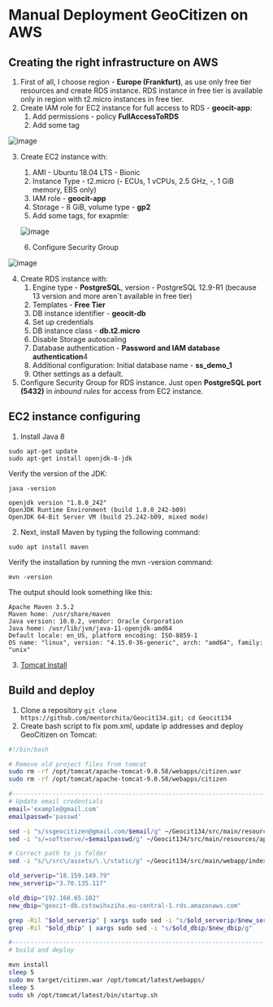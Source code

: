 # Manual Deployment GeoCitizen on AWS

## Creating the right infrastructure on AWS

1. First of all, I choose region - **Europe (Frankfurt)**, as use only free tier resources and create RDS instance. RDS instance in free tier is available only in region with t2.micro instances in free tier. 
2. Create IAM role for EC2 instance for full access to RDS - **geocit-app**:
   1. Add permissions - policy **FullAccessToRDS**
   2. Add some tag

  ![image](https://user-images.githubusercontent.com/71873090/158364501-eb64c365-50fb-45a0-b162-d8aed0eaa461.png)

3. Create EC2 instance with:
   1. AMI - Ubuntu 18.04 LTS - Bionic
   2. Instance Type - t2.micro (- ECUs, 1 vCPUs, 2.5 GHz, -, 1 GiB memory, EBS only)
   3. IAM role - **geocit-app**
   4. Storage - 8 GiB, volume type - **gp2**
   5. Add some tags, for exapmle:
   
   ![image](https://user-images.githubusercontent.com/71873090/158358124-de352a7c-9408-4dd5-8475-7d5e677e4f5c.png)

   6. Configure Security Group
   
  ![image](https://user-images.githubusercontent.com/71873090/159160959-24765c9d-07f7-4020-a569-bb6e6ca8ba16.png)
    
    
4. Create RDS instance with:
   1. Engine type -  **PostgreSQL**, version - PostgreSQL 12.9-R1 (because 13 version and more aren`t available in free tier)
   2. Templates - **Free Tier**
   3. DB instance identifier - **geocit-db**
   4. Set up credentials
   5. DB instance class - **db.t2.micro**
   6. Disable Storage autoscaling
   7. Database authentication - **Password and IAM database authentication**4
   8. Additional configuration: Initial database name - **ss_demo_1**
   9. Other settings as a default.
5. Configure Security Group for RDS instance. Just open **PostgreSQL port (5432)** in _inbound rules_ for access from EC2 instance.

## EC2 instance configuring
1. Install Java 8

```console
sudo apt-get update
sudo apt-get install openjdk-8-jdk
```

Verify the version of the JDK: 
```console
java -version
```

```
openjdk version "1.8.0_242"
OpenJDK Runtime Environment (build 1.8.0_242-b09)
OpenJDK 64-Bit Server VM (build 25.242-b09, mixed mode)
```

2. Next, install Maven by typing the following command:

```console
sudo apt install maven
```

Verify the installation by running the mvn -version command:
```console
mvn -version
```
The output should look something like this:
```
Apache Maven 3.5.2
Maven home: /usr/share/maven
Java version: 10.0.2, vendor: Oracle Corporation
Java home: /usr/lib/jvm/java-11-openjdk-amd64
Default locale: en_US, platform encoding: ISO-8859-1
OS name: "linux", version: "4.15.0-36-generic", arch: "amd64", family: "unix"
```

3. [Tomcat install](https://linuxize.com/post/how-to-install-tomcat-9-on-ubuntu-18-04/)

## Build and deploy

1. Clone a repository `git clone https://github.com/mentorchita/Geocit134.git; cd Geocit134`
2. Create bash script to fix pom.xml, update ip addresses and deploy GeoCitizen on Tomcat:

```bash
#!/bin/bash

# Remove old project files from tomcat
sudo rm -rf /opt/tomcat/apache-tomcat-9.0.58/webapps/citizen.war
sudo rm -rf /opt/tomcat/apache-tomcat-9.0.58/webapps/citizen

#----------------------------------------------------------------------------------------------------
# Update email credentials
email='example@gmail.com'
emailpasswd='passwd'

sed -i "s/ssgeocitizen@gmail.com/$email/g" ~/Geocit134/src/main/resources/application.properties
sed -i "s/=softserve/=$emailpasswd/g" ~/Geocit134/src/main/resources/application.properties

# Correct path to js folder
sed -i "s/\/src\/assets/\.\/static/g" ~/Geocit134/src/main/webapp/index.html

old_serverip="18.159.149.79"
new_serverip="3.70.135.117"

old_dbip="192.168.65.102"
new_dbip="geocit-db.cstswihxzihx.eu-central-1.rds.amazonaws.com"

grep -Ril "$old_serverip" | xargs sudo sed -i "s/$old_serverip/$new_serverip/g"
grep -Ril "$old_dbip" | xargs sudo sed -i "s/$old_dbip/$new_dbip/g"

#-----------------------------------------------------------------------------------------------------
# build and deploy

mvn install
sleep 5
sudo mv target/citizen.war /opt/tomcat/latest/webapps/ 
sleep 5
sudo sh /opt/tomcat/latest/bin/startup.sh

```
